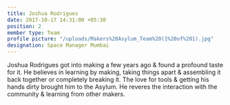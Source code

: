 ```yaml
---
title: Joshua Rodrigues
date: 2017-10-17 14:31:00 +05:30
position: 2
member type: Team
profile picture: "/uploads/Makers%20Asylum_Team%20(1%20of%201).jpg"
designation: Space Manager Mumbai
---
```


Joshua Rodrigues got into making a few years ago & found a profound taste for it. He believes in learning by making, taking things apart & assembling it back together or completely breaking it. The love for tools & getting his hands dirty  brought him to the Asylum. He reveres the interaction with the community & learning from other makers.